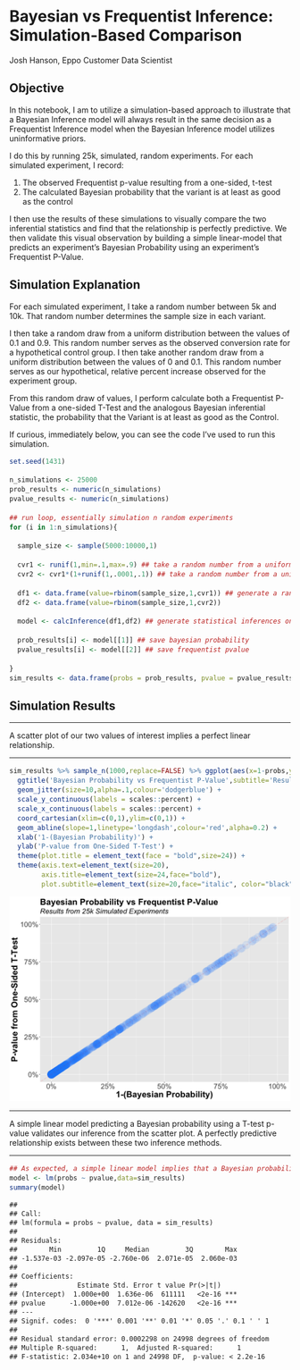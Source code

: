 Bayesian vs Frequentist Inference: Simulation-Based Comparison
================
Josh Hanson, Eppo Customer Data Scientist

## Objective

In this notebook, I am to utilize a simulation-based approach to
illustrate that a Bayesian Inference model will always result in the
same decision as a Frequentist Inference model when the Bayesian
Inference model utilizes uninformative priors. 

I do this by running 25k, simulated, random experiments. For each
simulated experiment, I record:

1.  The observed Frequentist p-value resulting from a one-sided,
    t-test  
2.  The calculated Bayesian probability that the variant is at least as
    good as the control  

I then use the results of these simulations to visually compare the two
inferential statistics and find that the relationship is perfectly
predictive. We then validate this visual observation by building a
simple linear-model that predicts an experiment’s Bayesian Probability
using an experiment’s Frequentist P-Value.  

## Simulation Explanation

For each simulated experiment, I take a random number between 5k and
10k. That random number determines the sample size in each variant.  

I then take a random draw from a uniform distribution between the values
of 0.1 and 0.9. This random number serves as the observed conversion
rate for a hypothetical control group. I then take another random draw
from a uniform distribution between the values of 0 and 0.1. This random
number serves as our hypothetical, relative percent increase observed
for the experiment group.  

From this random draw of values, I perform calculate both a Frequentist
P-Value from a one-sided T-Test and the analogous Bayesian inferential
statistic, the probability that the Variant is at least as good as the
Control.

If curious, immediately below, you can see the code I’ve used to run
this simulation.

``` r
set.seed(1431)

n_simulations <- 25000
prob_results <- numeric(n_simulations)
pvalue_results <- numeric(n_simulations)

## run loop, essentially simulation n random experiments
for (i in 1:n_simulations){

  sample_size <- sample(5000:10000,1)

  cvr1 <- runif(1,min=.1,max=.9) ## take a random number from a uniform distribution with a min of 0.1 and a max of 0.9 to serve as the baseline conversion rate for the control group
  cvr2 <- cvr1*(1+runif(1,.0001,.1)) ## take a random number from a uniform distribution with a min of 0 and a max of .1 to serve as the observed relative percent increase in the conversion rate

  df1 <- data.frame(value=rbinom(sample_size,1,cvr1)) ## generate a random sample from a binomial distribution with a sample size and mean value equal to the random draws above
  df2 <- data.frame(value=rbinom(sample_size,1,cvr2))

  model <- calcInference(df1,df2) ## generate statistical inferences on the sample data

  prob_results[i] <- model[[1]] ## save bayesian probability
  pvalue_results[i] <- model[[2]] ## save frequentist pvalue

}
sim_results <- data.frame(probs = prob_results, pvalue = pvalue_results)
```

## Simulation Results

------------------------------------------------------------------------

A scatter plot of our two values of interest implies a perfect linear
relationship.  

------------------------------------------------------------------------

``` r
sim_results %>% sample_n(1000,replace=FALSE) %>% ggplot(aes(x=1-probs,y=pvalue)) +
  ggtitle('Bayesian Probability vs Frequentist P-Value',subtitle='Results from 25k Simulated Experiments') +
  geom_jitter(size=10,alpha=.1,colour='dodgerblue') +
  scale_y_continuous(labels = scales::percent) +
  scale_x_continuous(labels = scales::percent) +
  coord_cartesian(xlim=c(0,1),ylim=c(0,1)) +
  geom_abline(slope=1,linetype='longdash',colour='red',alpha=0.2) +
  xlab('1-(Bayesian Probability)') +
  ylab('P-value from One-Sided T-Test') +
  theme(plot.title = element_text(face = "bold",size=24)) +
  theme(axis.text=element_text(size=20),
        axis.title=element_text(size=24,face="bold"),
        plot.subtitle=element_text(size=20,face="italic", color="black"))
```

![](bayes_vs_freq_files/figure-gfm/unnamed-chunk-2-1.png)<!-- -->

------------------------------------------------------------------------

A simple linear model predicting a Bayesian probability using a T-test
p-value validates our inference from the scatter plot. A perfectly
predictive relationship exists between these two inference methods.  

------------------------------------------------------------------------

``` r
## As expected, a simple linear model implies that a Bayesian probability is perfectly predicted of a frequentist p-value.
model <- lm(probs ~ pvalue,data=sim_results)
summary(model)
```

    ## 
    ## Call:
    ## lm(formula = probs ~ pvalue, data = sim_results)
    ## 
    ## Residuals:
    ##        Min         1Q     Median         3Q        Max 
    ## -1.537e-03 -2.097e-05 -2.760e-06  2.071e-05  2.060e-03 
    ## 
    ## Coefficients:
    ##               Estimate Std. Error t value Pr(>|t|)    
    ## (Intercept)  1.000e+00  1.636e-06  611111   <2e-16 ***
    ## pvalue      -1.000e+00  7.012e-06 -142620   <2e-16 ***
    ## ---
    ## Signif. codes:  0 '***' 0.001 '**' 0.01 '*' 0.05 '.' 0.1 ' ' 1
    ## 
    ## Residual standard error: 0.0002298 on 24998 degrees of freedom
    ## Multiple R-squared:      1,  Adjusted R-squared:      1 
    ## F-statistic: 2.034e+10 on 1 and 24998 DF,  p-value: < 2.2e-16
